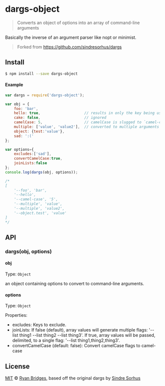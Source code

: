 # dargs-object

> Converts an object of options into an array of command-line arguments

Basically the inverse of an argument parser like nopt or minimist.

>Forked from https://github.com/sindresorhus/dargs

## Install

```bash
$ npm install --save dargs-object
```


#### Example

```js
var dargs = require('dargs-object');

var obj = {
	foo: 'bar',
	hello: true,                    // results in only the key being used
	cake: false,                    // ignored
	camelCase: 5,                   // camelCase is slugged to `camel-case`
	multiple: ['value', 'value2'],  // converted to multiple arguments
	object: {test:'value'},
	sad: ':('
};

var options={
	excludes:['sad'],
	convertCamelCase:true,
	joinLists:false
};
console.log(dargs(obj, options));

/*
[
	'--foo', 'bar',
	'--hello',
	'--camel-case', '5',
	'--multiple', 'value',
	'--multiple', 'value2',
	'--object.test', 'value'
]
*/
```


## API

### dargs(obj, options)

#### obj

Type: `Object`

an object containing options to convert to command-line arguments.

#### options

Type: `Object`

Properties:

- excludes: Keys to exclude.
- joinLists: If false (default), array values will generate multiple flags: '--list thing1 --list thing2 --list thing3'. If true, array values will be passed, delimited, to a single flag: '--list thing1,thing2,thing3'.
- convertCamelCase (default: false): Convert camelCase flags to camel-case


## License

[MIT](http://opensource.org/licenses/MIT) © [Ryan Bridges](http://fasterness.com), based off the original dargs by [Sindre Sorhus](http://sindresorhus.com)
